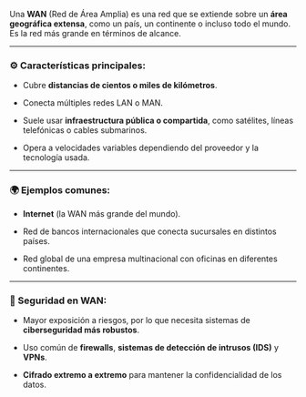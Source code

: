 Una **WAN** (Red de Área Amplia) es una red que se extiende sobre un **área geográfica extensa**, como un país, un continente o incluso todo el mundo. Es la red más grande en términos de alcance.

---

### ⚙️ Características principales:

- Cubre **distancias de cientos o miles de kilómetros**.
    
- Conecta múltiples redes LAN o MAN.
    
- Suele usar **infraestructura pública o compartida**, como satélites, líneas telefónicas o cables submarinos.
    
- Opera a velocidades variables dependiendo del proveedor y la tecnología usada.
    

---

### 🌍 Ejemplos comunes:

- **Internet** (la WAN más grande del mundo).
    
- Red de bancos internacionales que conecta sucursales en distintos países.
    
- Red global de una empresa multinacional con oficinas en diferentes continentes.
    

---

### 🔐 Seguridad en WAN:

- Mayor exposición a riesgos, por lo que necesita sistemas de **ciberseguridad más robustos**.
    
- Uso común de **firewalls**, **sistemas de detección de intrusos (IDS)** y **VPNs**.
    
- **Cifrado extremo a extremo** para mantener la confidencialidad de los datos.